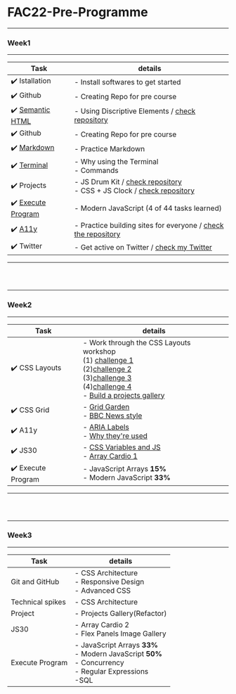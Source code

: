 # FAC22-Pre-Programme

---
### Week1
---

Task|details
--------|----------
:heavy_check_mark:  Istallation| - Install softwares to get started
:heavy_check_mark:  Github| - Creating Repo for pre course
:heavy_check_mark: [Semantic HTML](https://learn.foundersandcoders.com/workshops/semantic-html/) | - Using Discriptive Elements / [check repository](https://github.com/jijip41/FAC22-Pre-Programme/tree/main/week1/semantic-html)
:heavy_check_mark:  Github| - Creating Repo for pre course
:heavy_check_mark: [Markdown](https://guides.github.com/features/mastering-markdown/) | - Practice Markdown
:heavy_check_mark: [Terminal](https://www.digitalocean.com/community/tutorials/a-linux-command-line-primer)| - Why using the Terminal <br/> - Commands
:heavy_check_mark:  Projects| - JS Drum Kit / [check repository](https://github.com/jijip41/FAC22-Pre-Programme/tree/main/week1/01JavaScriptDrumKit)<br /> - CSS + JS Clock / [check repository](https://github.com/jijip41/FAC22-Pre-Programme/tree/main/week1/02%20-%20JS%20and%20CSS%20Clock)
:heavy_check_mark: [Execute Program](https://www.executeprogram.com/)| - Modern JavaScript (4 of 44 tasks learned)
:heavy_check_mark: [A11y](https://learn.foundersandcoders.com/workshops/learn-a11y/)| - Practice building sites for everyone / [check the repository](https://github.com/jijip41/FAC22-Pre-Programme/tree/main/week1/learn-a11y)
:heavy_check_mark: Twitter| - Get active on Twitter / [check my Twitter](https://twitter.com/jihye_pak)
---

<br>
<br>

---
### Week2
---
Task|details
--------|----------
:heavy_check_mark: CSS Layouts| - Work through the CSS Layouts workshop<br>  (1) [challenge 1](https://github.com/jijip41/FAC22-Pre-Programme/tree/main/week2/css-layout/challenge-1)<br>(2)[challenge 2](https://github.com/jijip41/FAC22-Pre-Programme/tree/main/week2/css-layout/challenge-2)<br>(3)[challenge 3](https://github.com/jijip41/FAC22-Pre-Programme/tree/main/week2/css-layout/challenge-3)<br>(4)[challenge 4](https://github.com/jijip41/FAC22-Pre-Programme/tree/main/week2/css-layout/challenge-4)<br> - [Build a projects gallery](https://jijip41.github.io/Ji-Projects-Gallery/)
:heavy_check_mark: CSS Grid | - [Grid Garden](https://cssgridgarden.com/) <br> - [BBC News style](https://github.com/jijip41/FAC22-Pre-Programme/tree/main/week2/css-grid/learn-css-grid-master) 
:heavy_check_mark: A11y | - [ARIA Labels](https://css-tricks.com/why-how-and-when-to-use-semantic-html-and-aria/) <br> - [Why they're used](https://www.24a11y.com/2019/what-a-year-of-learning-and-teaching-accessibility-taught-me/)
:heavy_check_mark: JS30 | - [CSS Variables and JS](https://github.com/jijip41/FAC22-Pre-Programme/tree/main/week2/CSS-Variables-and-JS) <br> - [Array Cardio 1](https://github.com/jijip41/FAC22-Pre-Programme/tree/main/week2/04-array-cardio-1)
:heavy_check_mark: Execute Program | - JavaScript Arrays **15%**<br> - Modern JavaScript **33%**
---

<br>
<br>

---
### Week3
---
Task|details
--------|----------
Git and GitHub| - CSS Architecture <br> - Responsive Design <br> - Advanced CSS
Technical spikes| - CSS Architecture 
Project| - Projects Gallery(Refactor)
JS30| - Array Cardio 2<br> - Flex Panels Image Gallery
Execute Program| - JavaScript Arrays **33%**<br> - Modern JavaScript **50%**<br> - Concurrency<br> - Regular Expressions<br> -SQL